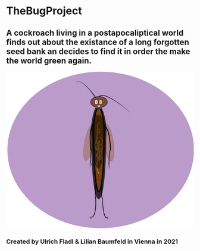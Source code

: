 # TheBugProject

## A cockroach living in a postapocaliptical world finds out about the existance of a long forgotten seed bank an decides to find it in order the make the world green again. ##

![Image](https://github.com/new-media-art/TheBugProject/blob/main/assets/page11.png)

### Created by Ulrich Fladl & Lilian Baumfeld in Vienna in 2021 ###
